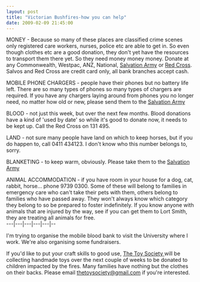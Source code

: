```yaml
---
layout: post
title: "Victorian Bushfires-how you can help"
date: 2009-02-09 21:45:00
---
```


MONEY - Because so many of these places are classified crime scenes only registered care workers, nurses, police etc are able to get in. So even though clothes etc are a good donation, they don't yet have the resources to transport them there yet. So they need money money money. Donate at any Commonwealth, Westpac, ANZ, National, [Salvation Army][1] or [Red Cross][2]. Salvos and Red Cross are credit card only, all bank branches accept cash.

 [1]: http://salvos.org.au/donate/ways-to-donate/
 [2]: http://www.redcross.org.au/vic/services_emergencyservices_victorian-bushfires-appeal-2009.htm

MOBILE PHONE CHARGERS - people have their phones but no battery life left. There are so many types of phones so many types of chargers are required. If you have any chargers laying around from phones you no longer need, no matter how old or new, please send them to the [Salvation Army][3]

 [3]: http://salvos.org.au/

BLOOD - not just this week, but over the next few months. Blood donations have a kind of 'used by date' so while it's good to donate now, it needs to be kept up. Call the Red Cross on 131 495.

LAND - not sure many people have land on which to keep horses, but if you do happen to, call 0411 434123. I don't know who this number belongs to, sorry.

BLANKETING - to keep warm, obviously. Please take them to the [Salvation Army][3]

ANIMAL ACCOMMODATION - if you have room in your house for a dog, cat, rabbit, horse... phone 9739 0300. Some of these will belong to families in emergency care who can't take their pets with them, others belong to families who have passed away. They won't always know which category they belong to so be prepared to foster indefinitely. If you know anyone with animals that are injured by the way, see if you can get them to Lort Smith, they are treating all animals for free.  
\---|\---|\---|\---|\---|--

I'm trying to organise the mobile blood bank to visit the University where I work. We're also organising some fundraisers.

If you'd like to put your craft skills to good use, [The Toy Society ][4]will be collecting handmade toys over the next couple of weeks to be donated to children impacted by the fires. Many families have nothing but the clothes on their backs. Please email <thetoysociety@gmail.com> if you're interested.

 [4]: http://thetoysociety.blogspot.com/